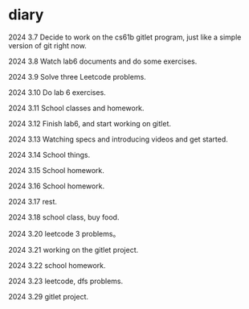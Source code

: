 # diary

2024 3.7 Decide to work on the cs61b gitlet program, just like a simple version of git right now.

2024 3.8 Watch lab6 documents and do some exercises.

2024 3.9 Solve three Leetcode problems.

2024 3.10 Do lab 6 exercises.

2024 3.11 School classes and homework.

2024 3.12 Finish lab6, and start working on gitlet.

2024 3.13 Watching specs and introducing videos and get started.

2024 3.14 School things.

2024 3.15 School homework.

2024 3.16 School homework.

2024 3.17 rest.

2024 3.18 school class, buy food.

2024 3.20 leetcode 3 problems。

2024 3.21 working on the gitlet project.

2024 3.22 school homework.

2024 3.23 leetcode, dfs problems.

2024 3.29 gitlet project.
